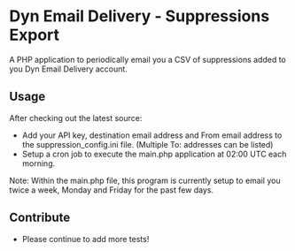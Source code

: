 # Dyn Email Delivery - Suppressions Export

A PHP application to periodically email you a CSV of suppressions added to you Dyn Email Delivery account.

## Usage

After checking out the latest source:

* Add your API key, destination email address and From email address to the suppression_config.ini file.  (Multiple To: addresses can be listed)
* Setup a cron job to execute the main.php application at 02:00 UTC each morning.

Note: Within the main.php file, this program is currently setup to email you twice a week, Monday and Friday for the past few days.

## Contribute

* Please continue to add more tests!

